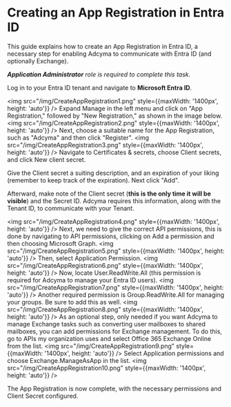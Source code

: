 # Creating an App Registration in Entra ID

This guide explains how to create an App Registration in Entra ID, a necessary step for enabling Adcyma to communicate with Entra ID (and optionally Exchange).

***Application Administrator** role is required to complete this task.*

Log in to your Entra ID tenant and navigate to **Microsoft Entra ID**.

<img src="/img/CreateAppRegistration1.png" style={{maxWidth: '1400px', height: 'auto'}} />
Expand Manage in the left menu and click on "App Registration," followed by "New Registration," as shown in the image below.
<img src="/img/CreateAppRegistration2.png" style={{maxWidth: '1400px', height: 'auto'}} />
Next, choose a suitable name for the App Registration, such as "Adcyma" and then click "Register".
<img src="/img/CreateAppRegistration3.png" style={{maxWidth: '1400px', height: 'auto'}} />
Navigate to Certificates & secrets, choose Client secrets, and click New client secret.

Give the Client secret a suiting description, and an expiration of your liking (remember to keep track of the expiration). Next click "Add".

Afterward, make note of the Client secret (**this is the only time it will be visible**) and the Secret ID. Adcyma requires this information, along with the Tenant ID, to communicate with your Tenant.

<img src="/img/CreateAppRegistration4.png" style={{maxWidth: '1400px', height: 'auto'}} />
Next, we need to give the correct API permissions, this is done by navigating to API permissions, clicking on Add a permission and then choosing Microsoft Graph.
<img src="/img/CreateAppRegistration5.png" style={{maxWidth: '1400px', height: 'auto'}} />
Then, select Application Permission.
<img src="/img/CreateAppRegistration6.png" style={{maxWidth: '1400px', height: 'auto'}} />
Now, locate User.ReadWrite.All (this permission is required for Adcyma to manage your Entra ID users).
<img src="/img/CreateAppRegistration7.png" style={{maxWidth: '1400px', height: 'auto'}} />
Another required permission is Group.ReadWrite.All for managing your groups. Be sure to add this as well.
<img src="/img/CreateAppRegistration8.png" style={{maxWidth: '1400px', height: 'auto'}} />
As an optional step, only needed if you want Adcyma to manage Exchange tasks such as converting user mailboxes to shared mailboxes, you can add permissions for Exchange management. To do this, go to APIs my organization uses and select Office 365 Exchange Online from the list.
<img src="/img/CreateAppRegistration9.png" style={{maxWidth: '1400px', height: 'auto'}} />
Select Application permissions and choose Exchange.ManageAsApp in the list.
<img src="/img/CreateAppRegistration10.png" style={{maxWidth: '1400px', height: 'auto'}} />

The App Registration is now complete, with the necessary permissions and Client Secret configured.